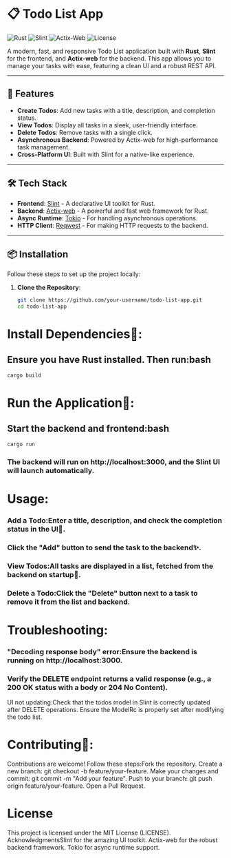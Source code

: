 # 📋 Todo List App

![Rust](https://img.shields.io/badge/Rust-1.81-orange?logo=rust&style=flat-square)
![Slint](https://img.shields.io/badge/Slint-1.8-blue?logo=slint&style=flat-square)
![Actix-Web](https://img.shields.io/badge/Actix--Web-4.9-green?logo=actix&style=flat-square)
![License](https://img.shields.io/badge/License-MIT-yellow?style=flat-square)

A modern, fast, and responsive Todo List application built with **Rust**, **Slint** for the frontend, and **Actix-web** for the backend. This app allows you to manage your tasks with ease, featuring a clean UI and a robust REST API.

---

## 🚀 Features

- **Create Todos**: Add new tasks with a title, description, and completion status.
- **View Todos**: Display all tasks in a sleek, user-friendly interface.
- **Delete Todos**: Remove tasks with a single click.
- **Asynchronous Backend**: Powered by Actix-web for high-performance task management.
- **Cross-Platform UI**: Built with Slint for a native-like experience.

---

## 🛠️ Tech Stack

- **Frontend**: [Slint](https://slint.dev/) - A declarative UI toolkit for Rust.
- **Backend**: [Actix-web](https://actix.rs/) - A powerful and fast web framework for Rust.
- **Async Runtime**: [Tokio](https://tokio.rs/) - For handling asynchronous operations.
- **HTTP Client**: [Reqwest](https://crates.io/crates/reqwest) - For making HTTP requests to the backend.

---

## 📦 Installation

Follow these steps to set up the project locally:

1. **Clone the Repository**:
   ```bash
   git clone https://github.com/your-username/todo-list-app.git
   cd todo-list-app
   ```

# Install Dependencies🐊:
## Ensure you have Rust installed. Then run:bash
```bash
cargo build
```

# Run the Application🐴:
## Start the backend and frontend:bash
```bash
cargo run
```
### The backend will run on http://localhost:3000, and the Slint UI will launch automatically.

# Usage:
### Add a Todo:Enter a title, description, and check the completion status in the UI🪼.
### Click the "Add" button to send the task to the backend✨.

### View Todos:All tasks are displayed in a list, fetched from the backend on startup🎉.
### Delete a Todo:Click the "Delete" button next to a task to remove it from the list and backend.

# Troubleshooting:
### "Decoding response body" error:Ensure the backend is running on http://localhost:3000.
### Verify the DELETE endpoint returns a valid response (e.g., a 200 OK status with a body or 204 No Content).

UI not updating:Check that the todos model in Slint is correctly updated after DELETE operations.
Ensure the ModelRc is properly set after modifying the todo list.

# Contributing🤝:
Contributions are welcome! Follow these steps:Fork the repository.
Create a new branch: git checkout -b feature/your-feature.
Make your changes and commit: git commit -m "Add your feature".
Push to your branch: git push origin feature/your-feature.
Open a Pull Request.

# License
This project is licensed under the MIT License (LICENSE). AcknowledgmentsSlint for the amazing UI toolkit.
Actix-web for the robust backend framework.
Tokio for async runtime support.



